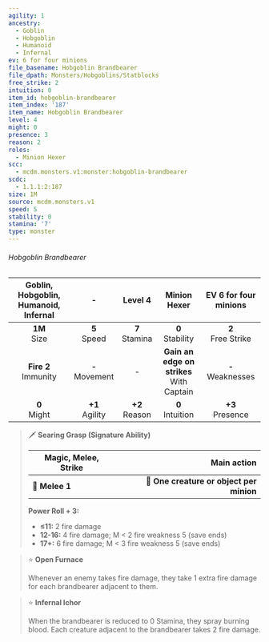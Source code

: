 ```yaml
---
agility: 1
ancestry:
  - Goblin
  - Hobgoblin
  - Humanoid
  - Infernal
ev: 6 for four minions
file_basename: Hobgoblin Brandbearer
file_dpath: Monsters/Hobgoblins/Statblocks
free_strike: 2
intuition: 0
item_id: hobgoblin-brandbearer
item_index: '187'
item_name: Hobgoblin Brandbearer
level: 4
might: 0
presence: 3
reason: 2
roles:
  - Minion Hexer
scc:
  - mcdm.monsters.v1:monster:hobgoblin-brandbearer
scdc:
  - 1.1.1:2:187
size: 1M
source: mcdm.monsters.v1
speed: 5
stability: 0
stamina: '7'
type: monster
---
```


###### Hobgoblin Brandbearer

| Goblin, Hobgoblin, Humanoid, Infernal |          -          |      Level 4       |                 Minion Hexer                  | EV 6 for four minions  |
| :-----------------------------------: | :-----------------: | :----------------: | :-------------------------------------------: | :--------------------: |
|           **1M**<br/> Size            |  **5**<br/> Speed   | **7**<br/> Stamina |             **0**<br/> Stability              | **2**<br/> Free Strike |
|       **Fire 2**<br/> Immunity        | **-**<br/> Movement |         -          | **Gain an edge on strikes**<br/> With Captain | **-**<br/> Weaknesses  |
|           **0**<br/> Might            | **+1**<br/> Agility | **+2**<br/> Reason |             **0**<br/> Intuition              |  **+3**<br/> Presence  |

<!-- -->
> 🗡 **Searing Grasp (Signature Ability)**
>
> | **Magic, Melee, Strike** |                          **Main action** |
> | ------------------------ | ---------------------------------------: |
> | **📏 Melee 1**           | **🎯 One creature or object per minion** |
>
> **Power Roll + 3:**
>
> - **≤11:** 2 fire damage
> - **12-16:** 4 fire damage; M < 2 fire weakness 5 (save ends)
> - **17+:** 6 fire damage; M < 3 fire weakness 5 (save ends)

<!-- -->
> ⭐️ **Open Furnace**
>
> Whenever an enemy takes fire damage, they take 1 extra fire damage for each brandbearer adjacent to them.

<!-- -->
> ⭐️ **Infernal Ichor**
>
> When the brandbearer is reduced to 0 Stamina, they spray burning blood. Each creature adjacent to the brandbearer takes 2 fire damage.
